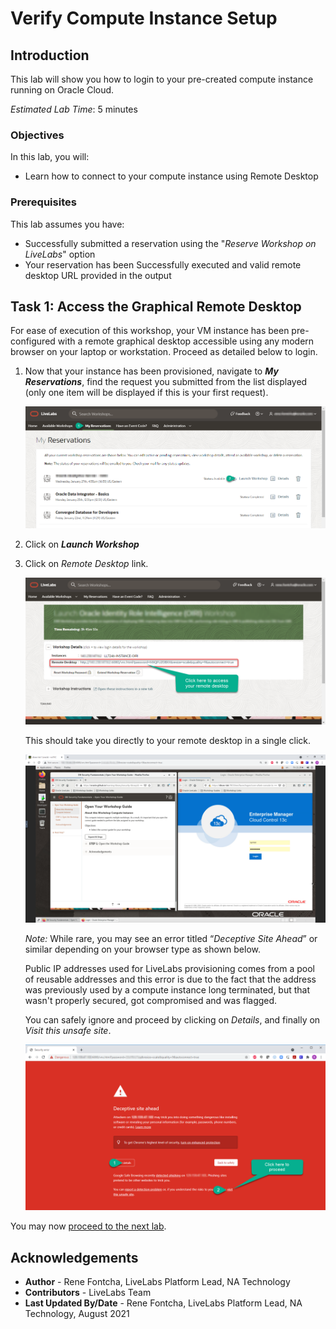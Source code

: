 # Verify Compute Instance Setup

## Introduction
This lab will show you how to login to your pre-created compute instance running on Oracle Cloud.

*Estimated Lab Time*: 5 minutes

### Objectives
In this lab, you will:
- Learn how to connect to your compute instance using Remote Desktop

### Prerequisites

This lab assumes you have:
- Successfully submitted a reservation using the "*Reserve Workshop on LiveLabs*" option
- Your reservation has been Successfully executed and valid remote desktop URL provided in the output

## Task 1: Access the Graphical Remote Desktop
For ease of execution of this workshop, your VM instance has been pre-configured with a remote graphical desktop accessible using any modern browser on your laptop or workstation. Proceed as detailed below to login.

1. Now that your instance has been provisioned, navigate to ***My Reservations***, find the request you submitted from the list displayed (only one item will be displayed if this is your first request).

   ![](images/ll-launch-workshop.png " ")

2. Click on ***Launch Workshop***

3. Click on *Remote Desktop* link.

    ![](images/launch-ll-workshop-novnc.png " ")

    This should take you directly to your remote desktop in a single click.

    ![](images/novnc-landing.png " ")

    *Note:* While rare, you may see an error titled “*Deceptive Site Ahead*” or similar depending on your browser type as shown below.

    Public IP addresses used for LiveLabs provisioning comes from a pool of reusable addresses and this error is due to the fact that the address was previously used by a compute instance long terminated, but that wasn't properly secured, got compromised and was flagged.

    You can safely ignore and proceed by clicking on *Details*, and finally on *Visit this unsafe site*.

    ![](images/novnc-deceptive-site-error.png " ")


You may now [proceed to the next lab](#next).


## Acknowledgements
* **Author** - Rene Fontcha, LiveLabs Platform Lead, NA Technology
* **Contributors** - LiveLabs Team
* **Last Updated By/Date** - Rene Fontcha, LiveLabs Platform Lead, NA Technology, August 2021
